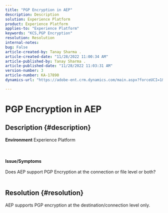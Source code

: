 ```yaml
---
title: "PGP Encryption in AEP"
description: Description
solution: Experience Platform
product: Experience Platform
applies-to: "Experience Platform"
keywords: "KCS,PGP Encryption"
resolution: Resolution
internal-notes: 
bug: False
article-created-by: Tanay Sharma .
article-created-date: "11/28/2022 11:00:34 AM"
article-published-by: Tanay Sharma .
article-published-date: "11/28/2022 11:03:31 AM"
version-number: 3
article-number: KA-17890
dynamics-url: "https://adobe-ent.crm.dynamics.com/main.aspx?forceUCI=1&pagetype=entityrecord&etn=knowledgearticle&id=9301d6dc-0b6f-ed11-9562-6045bd006239"

---
```

# PGP Encryption in AEP

## Description {#description}

<b>Environment</b>
Experience Platform
<br><br> <br><br><b>Issue/Symptoms</b><br><br>Does AEP support PGP Encryption at the connection or file level or both?
<br> <br>

## Resolution {#resolution}


AEP supports PGP encryption at the destination/connection level only.
